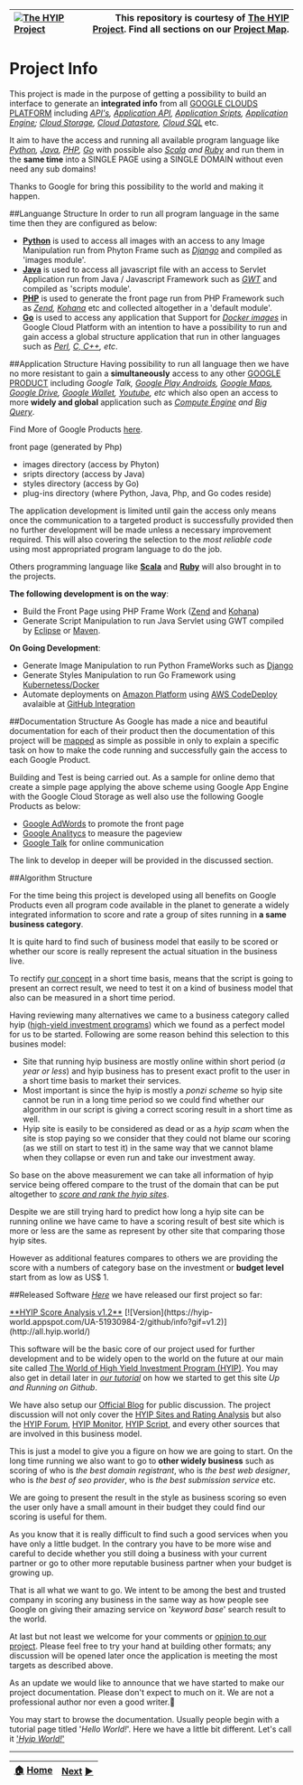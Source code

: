 |[![The HYIP Project](https://avatars1.githubusercontent.com/u/8466209?v=10&s=30)](https://github.com/hyip) |This repository is courtesy of [The HYIP Project](https://github.com/hyip). Find all sections on our [Project Map](https://github.com/hyip/info/wiki/maps).|
|:----|----:|

Project Info
============

This project is made in the purpose of getting a possibility to build an interface to generate an **integrated info** from all [GOOGLE CLOUDS PLATFORM](https://cloud.google.com/developers/) including *[API's](https://developers.google.com/apis-explorer/#p/), [Application API](https://developers.google.com/google-apps/app-apis), [Application Sripts](https://developers.google.com/apps-script/), [Application Engine](https://developers.google.com/appengine/); [Cloud Storage](https://developers.google.com/storage/), [Cloud Datastore](https://developers.google.com/datastore/), [Cloud SQL](https://developers.google.com/cloud-sql/)* etc. 

It aim to have the access and running all available program language like *[Python](https://developers.google.com/appengine/docs/python/), [Java](https://developers.google.com/appengine/docs/java/), [PHP](https://developers.google.com/appengine/docs/php/), [Go](https://developers.google.com/appengine/docs/go/)* with possible also *[Scala](http://www.scala-lang.org/old/node/1831) and [Ruby](http://code.google.com/p/appengine-jruby/)* and run them in the **same time** into a SINGLE PAGE using a SINGLE DOMAIN without even need any sub domains! 

Thanks to Google for bring this possibility to the world and making it happen.


##Languange Structure
In order to run all program language in the same time then they are configured as below:
- **[Python](https://www.python.org/)** is used to access all images with an access to any Image Manipulation run from Phyton Frame such as *[Django](https://www.djangoproject.com/)* and compiled as 'images module'.
- **[Java](https://www.java.com/en/)** is used to access all javascript file with an access to Servlet Application run from Java / Javascript Framework such as *[GWT](http://www.gwtproject.org/)* and compiled as 'scripts module'.
- **[PHP](http://php.net/)** is used to generate the front page run from PHP Framework such as *[Zend](http://www.zend.com/), [Kohana](http://kohanaframework.org/)* etc and collected altogether in a 'default module'.
- **[Go](http://golang.org/)** is used to access any application that Support for *[Docker images](https://www.docker.com/)* in Google Cloud Platform with an intention to have a possibility to run and gain access a global structure application that run in other languages such as *[Perl](http://www.perl.org/), [C, C++](http://en.wikipedia.org/wiki/C%2B%2B), etc*.


##Application Structure
Having possibility to run all language then we have no more resistant to gain a **simultaneously** access to any other [GOOGLE PRODUCT](https://developers.google.com/products/) including *Google Talk, [Google Play Androids](https://developers.google.com/android/), [Google Maps](https://developers.google.com/maps/), [Google Drive](https://drive.google.com/), [Google Wallet](https://developers.google.com/wallet/), [Youtube](https://developers.google.com/youtube/), etc* which also open an access to more **widely and global** application such as *[Compute Engine](https://developers.google.com/compute/) and [Big Query](https://developers.google.com/bigquery/)*.

Find More of Google Products [here](http://en.wikipedia.org/wiki/Google_Services).

front page (generated by Php)
- images directory (access by Phyton)
- sripts directory (access by Java)
- styles directory (access by Go)
- plug-ins directory (where Python, Java, Php, and Go codes reside)

The application development is limited until gain the access only means once the communication to a targeted product is successfully provided then no further development will be made unless a necessary improvement required. This will also covering the selection to the *most reliable code* using most appropriated program language to do the job. 

Others programming language like **[Scala](http://www.scala-lang.org/)** and **[Ruby](https://www.ruby-lang.org/en/)** will also brought in to the projects. 

**The following development is on the way**: 
- Build the Front Page using PHP Frame Work ([Zend](http://stackoverflow.com/questions/19824594/zend-framework-1-x-on-google-app-engine) and [Kohana](http://raivoratsep.com/52/kohana-mvc-framework-on-google-app-engine-or-not/))
- Generate Script Manipulation to run Java Servlet using GWT compiled by [Eclipse](https://developers.google.com/eclipse/) or [Maven](https://developers.google.com/appengine/docs/java/tools/maven).

**On Going Development**:
- Generate Image Manipulation to run Python FrameWorks such as [Django](https://developers.google.com/appengine/articles/django-nonrel)
- Generate Styles Manipulation to run Go Framework using [Kubernetess/Docker](https://developers.google.com/compute/docs/containers)
- Automate deployments on [Amazon Platform](https://aws.amazon.com/) using [AWS CodeDeploy](https://github.com/integrations/aws-codedeploy) avalaible at [GitHub Integration](https://github.com/integrations)

##Documentation Structure
As Google has made a nice and beautiful documentation for each of their product then the documentation of this project will be [mapped](https://github.com/hyip/info/wiki/%5BMapping%5D-Concept) as simple as possible in only to explain a specific task on how to make the code running and successfully gain the access to each Google Product. 

Building and Test is being carried out. As a sample for online demo that create a simple page applying the above scheme using Google App Engine with the Google Cloud Storage as well also use the following Google Products as below:

- [Google AdWords](https://adwords.google.com) to promote the front page
- [Google Analitycs](https://www.google.com/analytics/) to measure the pageview
- [Google Talk](http://www.google.com/talk/whatsnew_more.html) for online communication

The link to develop in deeper will be provided in the discussed section.

##Algorithm Structure

For the time being this project is developed using all benefits on Google Products even all program code available in the planet to generate a widely integrated information to score and rate a group of sites running in **a same business category**.

It is quite hard to find such of business model that easily to be scored or whether our score is really represent the actual situation in the business live. 

To rectify [our concept](https://github.com/hyip/info/wiki/Mapping) in a short time basis, means that the script is going to present an correct result, we need to test it on a kind of business model that also can be measured in a short time period.   

Having reviewing many alternatives we came to a business category called hyip ([high-yield investment programs](https://tophyipmonitor.wordpress.com/hyip-business/)) which we found as a perfect model for us to be started. Following are some reason behind this selection to this busines model:

- Site that running hyip business are mostly online within short period (*a year or less*) and hyip business has to present  exact profit to the user in a short time basis to market their services.
- Most important is since the hyip is mostly a *ponzi scheme* so hyip site cannot be run in a long time period so we could  find whether our algorithm in our script is giving a correct scoring result in a short time as well.
- Hyip site is easily to be considered as dead or as a *hyip scam* when the site is stop paying so we consider that they could not blame our scoring (as we still on start to test it) in the same way that we cannot blame when they collapse or even run and take our investment away.

So base on the above measurement we can take all information of hyip service being offered compare to the trust of the domain that can be put altogether to [*score and rank the hyip sites*](https://tophyipmonitor.wordpress.com/hyip-rating/). 

Despite we are still trying hard to predict how long a hyip site can be running online we have came to have a scoring result of best site which is more or less are the same as represent by other site that comparing those hyip sites. 

However as additional features compares to others we are providing the score with a numbers of category base on the investment or **budget level** start from as low as US$ 1. 

##Released Software
[*Here*](https://tophyipmonitor.wordpress.com/2015/05/17/hyip-analysis/) we have released our first project so far:

<a href="http://all.hyip.world/" title="HYIP Score Analysis v1.2" target="_blank">
**HYIP Score Analysis v1.2**</a>  
[![Version](https://hyip-world.appspot.com/UA-51930984-2/github/info?gif=v1.2)](http://all.hyip.world/)  

This software will be the basic core of our project used for further development and to be widely open to the world on the future at our main site called [The World of High Yield Investment Program (HYIP)](http://hyip.world/). You may also get in detail later in [*our tutorial*](https://github.com/hyipworld/hyipworld.github.io/blob/master/README.md) on how we started to get this site *Up and Running on Github*.

We have also setup our [Official Blog](https://tophyipmonitor.wordpress.com/hyip-world/) for public discussion. The project discussion will not only cover the [HYIP Sites and Rating Analysis](https://tophyipmonitor.wordpress.com/hyip-rating/) but also the [HYIP Forum](https://tophyipmonitor.wordpress.com/hyip-forums/), [HYIP Monitor](https://tophyipmonitor.wordpress.com/hyip-monitors/), [HYIP Script](https://tophyipmonitor.wordpress.com/hyip-scripts/), and every other sources that are involved in this business model.

This is just a model to give you a figure on how we are going to start. On the long time running we also want to go to **other widely business** such as scoring of who is *the best domain registrant*, who is *the best web designer*, who is *the best of seo provider*, who is *the best submission service* etc. 

We are going to present the result in the style as business scoring so even the user only have a small amount in their budget they could find our scoring is useful for them. 

As you know that it is really difficult to find such a good services when you have only a little budget. In the contrary you have to be more wise and careful to decide whether you still doing a business with your current partner or go to other more reputable business partner when your budget is growing up. 

That is all what we want to go. We intent to be among the best and trusted company in scoring any business in the same way as how people see Google on giving their amazing service on '*keyword base*' search result to the world.

At last but not least we welcome for your comments or [opinion to our project](https://en.wikipedia.org/wiki/User:Hyipworld/High-yard_investment_program). Please feel free to try your hand at building other formats; any discussion will be opened later once the application is meeting the most targets as described above.

As an update we would like to announce that we have started to make our project documentation. Please don't expect to much on it. We are not a professional author nor even a good writer.:pray:    

You may start to browse the documentation. Usually people begin with a tutorial page titled '_Hello World!_'. Here we have a little bit different. Let's call it ['*Hyip World!*'](https://github.com/hyipworld/hyipworld.github.io/blob/master/README.md)
***
|[:house:](https://github.com/hyip) [Home](https://github.com/hyip)|[Next](https://github.com/hyipworld/hyipworld.github.io) [:arrow_forward:](https://github.com/hyipworld/hyipworld.github.io)|
|:----|----:|
